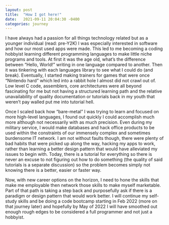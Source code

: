 ```yaml
---
layout: post
title:  "How I got here!"
date:   2021-09-11 20:04:30 -0400
categories: journey
---
```

I have always had a passion for all things technology related but as a younger individual (read: pre-Y2K) I was especially interested in software and how our most used apps were made. This led to me becoming a coding hobbyist learning different programming languages to make little niche programs and tools. At first it was the age old, what’s the difference between “Hello, World!” writing in one language compared to another. Then it was tinkering with each languages library to see what I could do (and break).  Eventually, I started making trainers for games that were once “Nintendo hard” which led into a rabbit hole I almost did not crawl out of. Low level C code, assemblers, core architectures were all beyond fascinating for me but not having a structured learning path and the relative unavailability of quality documentation or tutorials back in my youth that weren’t pay walled put me into tutorial hell.

Once I scaled back how “bare-metal” I was trying to learn and focused on more high-level languages, I found out quickly I could accomplish much more although not necessarily with as much precision.  Even during my military service, I would make databases and hack office products to be used within the constraints of our immensely complex and sometimes burdensome IT network. I am not without faults though, there were plenty of bad habits that were picked up along the way, hacking my apps to work, rather than learning a better design pattern that would have alleviated my issues to begin with. Today, there is a tutorial for everything so there is never an excuse to not figuring out how to do something (the quality of said tutorials is a separate discussion) so the problem becomes simply not knowing there is a better, easier or faster way.

Now, with new career options on the horizon, I need to hone the skills that make me employable then network those skills to make myself marketable. Part of that path is taking a step back and purposefully ask if there is a paradigm or design pattern that would work better. I will continue my self-study skills and be doing a code bootcamp starting in Feb 2022 (more on that journey later) and hopefully by May of 2022 I will have smoothed out enough rough edges to be considered a full programmer and not just a hobbyist.


